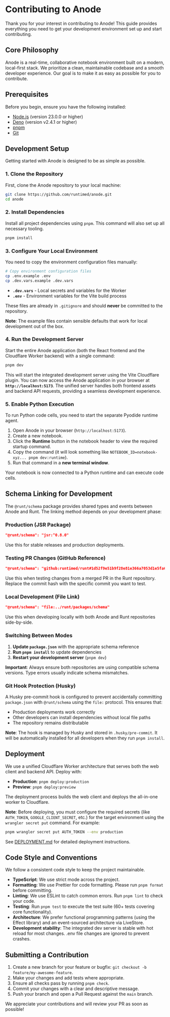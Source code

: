 # Contributing to Anode

Thank you for your interest in contributing to Anode! This guide provides everything you need to get your development environment set up and start contributing.

## Core Philosophy

Anode is a real-time, collaborative notebook environment built on a modern, local-first stack. We prioritize a clean, maintainable codebase and a smooth developer experience. Our goal is to make it as easy as possible for you to contribute.

## Prerequisites

Before you begin, ensure you have the following installed:

- [Node.js](https://nodejs.org/) (version 23.0.0 or higher)
- [Deno](https://docs.deno.com/runtime/getting_started/installation/) (version v2.4.1 or higher)
- [pnpm](https://pnpm.io/installation)
- [Git](https://git-scm.com/)

## Development Setup

Getting started with Anode is designed to be as simple as possible.

### 1. Clone the Repository

First, clone the Anode repository to your local machine:

```bash
git clone https://github.com/runtimed/anode.git
cd anode
```

### 2. Install Dependencies

Install all project dependencies using `pnpm`. This command will also set up all necessary tooling.

```bash
pnpm install
```

### 3. Configure Your Local Environment

You need to copy the environment configuration files manually:

```bash
# Copy environment configuration files
cp .env.example .env
cp .dev.vars.example .dev.vars
```

- **`.dev.vars`** - Local secrets and variables for the Worker
- **`.env`** - Environment variables for the Vite build process

These files are already in `.gitignore` and should **never** be committed to the repository.

**Note**: The example files contain sensible defaults that work for local development out of the box.

### 4. Run the Development Server

Start the entire Anode application (both the React frontend and the Cloudflare Worker backend) with a single command:

```bash
pnpm dev
```

This will start the integrated development server using the Vite Cloudflare plugin. You can now access the Anode application in your browser at **`http://localhost:5173`**. The unified server handles both frontend assets and backend API requests, providing a seamless development experience.

### 5. Enable Python Execution

To run Python code cells, you need to start the separate Pyodide runtime agent.

1.  Open Anode in your browser (`http://localhost:5173`).
2.  Create a new notebook.
3.  Click the **Runtime** button in the notebook header to view the required startup command.
4.  Copy the command (it will look something like `NOTEBOOK_ID=notebook-xyz... pnpm dev:runtime`).
5.  Run that command in a **new terminal window**.

Your notebook is now connected to a Python runtime and can execute code cells.

## Schema Linking for Development

The `@runt/schema` package provides shared types and events between Anode and Runt. The linking method depends on your development phase:

### Production (JSR Package)

```json
"@runt/schema": "jsr:^0.8.0"
```

Use this for stable releases and production deployments.

### Testing PR Changes (GitHub Reference)

```json
"@runt/schema": "github:runtimed/runt#1d52f9e51b9f28e81e366a7053d1e5fa6164c390&path:/packages/schema"
```

Use this when testing changes from a merged PR in the Runt repository. Replace the commit hash with the specific commit you want to test.

### Local Development (File Link)

```json
"@runt/schema": "file:../runt/packages/schema"
```

Use this when developing locally with both Anode and Runt repositories side-by-side.

### Switching Between Modes

1. **Update `package.json`** with the appropriate schema reference
2. **Run `pnpm install`** to update dependencies
3. **Restart your development server** (`pnpm dev`)

**Important**: Always ensure both repositories are using compatible schema versions. Type errors usually indicate schema mismatches.

### Git Hook Protection (Husky)

A Husky pre-commit hook is configured to prevent accidentally committing `package.json` with `@runt/schema` using the `file:` protocol. This ensures that:

- Production deployments work correctly
- Other developers can install dependencies without local file paths
- The repository remains distributable

**Note**: The hook is managed by Husky and stored in `.husky/pre-commit`. It will be automatically installed for all developers when they run `pnpm install`.

## Deployment

We use a unified Cloudflare Worker architecture that serves both the web client and backend API. Deploy with:

- **Production**: `pnpm deploy:production`
- **Preview**: `pnpm deploy:preview`

The deployment process builds the web client and deploys the all-in-one worker to Cloudflare.

**Note**: Before deploying, you must configure the required secrets (like `AUTH_TOKEN`, `GOOGLE_CLIENT_SECRET`, etc.) for the target environment using the `wrangler secret put` command. For example:

```bash
pnpm wrangler secret put AUTH_TOKEN --env production
```

See [DEPLOYMENT.md](./DEPLOYMENT.md) for detailed deployment instructions.

## Code Style and Conventions

We follow a consistent code style to keep the project maintainable.

- **TypeScript**: We use strict mode across the project.
- **Formatting**: We use Prettier for code formatting. Please run `pnpm format` before committing.
- **Linting**: We use ESLint to catch common errors. Run `pnpm lint` to check your code.
- **Testing**: Run `pnpm test` to execute the test suite (60+ tests covering core functionality).
- **Architecture**: We prefer functional programming patterns (using the Effect library) and an event-sourced architecture via LiveStore.
- **Development stability**: The integrated dev server is stable with hot reload for most changes. .env file changes are ignored to prevent crashes.

## Submitting a Contribution

1.  Create a new branch for your feature or bugfix: `git checkout -b feature/my-awesome-feature`.
2.  Make your changes and add tests where appropriate.
3.  Ensure all checks pass by running `pnpm check`.
4.  Commit your changes with a clear and descriptive message.
5.  Push your branch and open a Pull Request against the `main` branch.

We appreciate your contributions and will review your PR as soon as possible!
